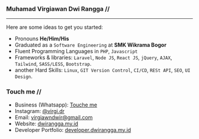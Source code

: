 ### Muhamad Virgiawan Dwi Rangga //
-----

Here are some ideas to get you started:
- Pronouns **He/Him/His**
- Graduated as a `Software Engineering` at **SMK Wikrama Bogor**
- Fluent Programming Languages in `PHP`, `Javascript`
- Frameworks & libraries: `Laravel`, `Node JS`, `React JS`, `jQuery`, `AJAX`, `Tailwind`, `SASS/LESS`, `Bootstrap`.
- another Hard Skills: `Linux`, `GIT Version Control`, `CI/CD`, `RESt API`, `SEO`, `UI Design`.

### Touch me //
- Business (Whatsapp): [Touche me](https://wa.me/6281287188918?text=Hi%2C%20Virgi.%20I%20have%20an%20idea%20to%20build%20a%20business!)
- Instagram: [@virgi.dr](https://www.instagram.com/virgi.dr/)
- Email: [virgiawndwir@gmail.com](mailto:virgiawndwir@gmail.com)
- Website: [dwirangga.my.id](https://www.dwirangga.my.id)
- Developer Portfolio: [developer.dwirangga.my.id](https://www.developer.dwirangga.my.id)
